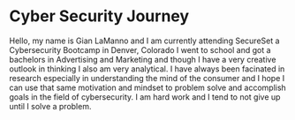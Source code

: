 # Cyber Security Journey 


Hello, my name is Gian LaManno and I am currently attending SecureSet a Cybersecurity Bootcamp in Denver, Colorado 
I went to school and got a bachelors in Advertising and Marketing and though I have a very creative outlook in thinking I 
also am very analytical.  I have always been facinated in research especially in understanding the mind of the consumer and I hope I can 
use that same motivation and mindset to problem solve and accomplish goals in the field of cybersecurity. I am hard work and I tend to not 
give up until I solve a problem. 


